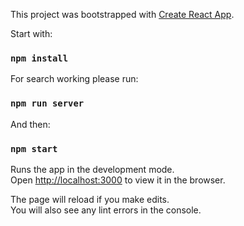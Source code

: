 This project was bootstrapped with [Create React App](https://github.com/facebook/create-react-app).

Start with: 
### `npm install`

For search working please run:
### `npm run server`

And then: 
### `npm start`

Runs the app in the development mode.<br />
Open [http://localhost:3000](http://localhost:3000) to view it in the browser.

The page will reload if you make edits.<br />
You will also see any lint errors in the console.
